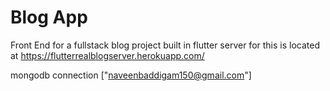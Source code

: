 # Blog App
Front End for a fullstack blog project built in flutter
server for this is located at https://flutterrealblogserver.herokuapp.com/


mongodb connection ["naveenbaddigam150@gmail.com"]
